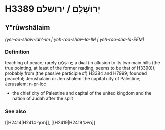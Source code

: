 # H3389 יְרוּשָׁלַ͏ִם / ירושלם

## Yᵉrûwshâlaim

_(yer-oo-shaw-lah'-im | yeh-roo-shaw-la-IM | yeh-roo-sha-la-EEM)_

### Definition

teaching of peace; rarely יְרוּשָׁלַיִם; a dual (in allusion to its two main hills (the true pointing, at least of the former reading, seems to be that of H3390)); probably from (the passive participle of) H3384 and H7999; founded peaceful; Jerushalaim or Jerushalem, the capital city of Palestine; Jerusalem; n-pr-loc

- the chief city of Palestine and capital of the united kingdom and the nation of Judah after the split

### See also

[[H2414|H2414 חטף]], [[H2419|H2419 חיאל]]
